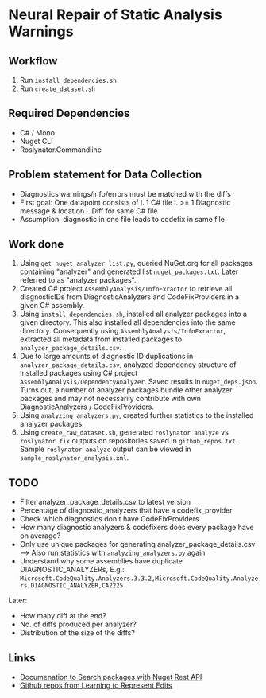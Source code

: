 # Neural Repair of Static Analysis Warnings

## Workflow

1. Run `install_dependencies.sh`
2. Run `create_dataset.sh`

## Required Dependencies

* C# / Mono
* Nuget CLI
* Roslynator.Commandline

## Problem statement for Data Collection

* Diagnostics warnings/info/errors must be matched with the diffs
* First goal: One datapoint consists of
    i. 1 C# file
    i. >= 1 Diagnostic message & location
    i. Diff for same C# file
* Assumption: diagnostic in one file leads to codefix in same file

## Work done

1. Using  `get_nuget_analyzer_list.py`, queried NuGet.org for all packages containing "analyzer" and generated list `nuget_packages.txt`. Later referred to as "analyzer packages".
2. Created C# project `AssemblyAnalysis/InfoExractor` to retrieve all diagnosticIDs from DiagnosticAnalyzers and CodeFixProviders in a given C# assembly.
3. Using `install_dependencies.sh`, installed all analyzer packages into a given directory. This also installed all dependencies into the same directory. Consequently using `AssemblyAnalysis/InfoExractor`, extracted all metadata from installed packages to `analyzer_package_details.csv`.
4. Due to large amounts of diagnostic ID duplications in `analyzer_package_details.csv`, analyzed dependency structure of installed packages using C# project `AssemblyAnalysis/DependencyAnalyzer`. Saved results in `nuget_deps.json`. Turns out, a number of analyzer packages bundle other analyzer packages and may not necessarily contribute with own DiagnosticAnalyzers / CodeFixProviders.
5. Using `analyzing_analyzers.py`, created further statistics to the installed analyzer packages.
6. Using `create_raw_dataset.sh`, generated `roslynator analyze` vs `roslynator fix` outputs on repositories saved in `github_repos.txt`. Sample `roslynator analyze` output can be viewed in `sample_roslynator_analysis.xml`.

## TODO

* Filter analyzer_package_details.csv to latest version
* Percentage of diagnostic_analyzers that have a codefix_provider
* Check which diagnostics don't have CodeFixProviders
* How many diagnostic analyzers & codefixers does every package have on average?
* Only use unique packages for generating analyzer_package_details.csv
    --> Also run statistics with `analyzing_analyzers.py` again
* Understand why some assemblies have duplicate DIAGNOSTIC_ANALYZERs, E.g.:
  `Microsoft.CodeQuality.Analyzers.3.3.2,Microsoft.CodeQuality.Analyzers,DIAGNOSTIC_ANALYZER,CA2225`

Later:

* How many diff at the end?
* No. of diffs produced per analyzer?
* Distribution of the size of the diffs?

## Links

* [Documenation to Search packages with Nuget Rest API](https://docs.microsoft.com/en-us/nuget/api/search-query-service-resource)
* [Github repos from Learning to Represent Edits](https://github.com/microsoft/msrc-dpu-learning-to-represent-edits/blob/master/sampled_repos.txt)
